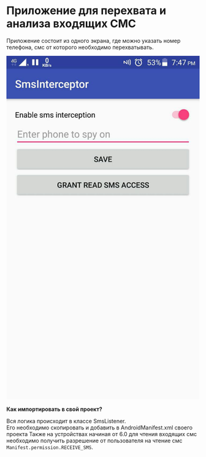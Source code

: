 Приложение для перехвата и анализа входящих СМС
================================================
Приложение состоит из одного экрана, где можно указать номер телефона, смс от которого необходимо перехватывать.

![Screen_example](arts/screen1.jpg)

**Как импортировать в свой проект?**

Вся логика происходит в классе SmsListener.</br>
Его необходимо скопировать и добавить в AndroidManifest.xml своего проекта
Также на устройствах начиная от 6.0 для чтения входящих смс необходимо получить разрешение от пользователя
на чтение смс `Manifest.permission.RECEIVE_SMS`.